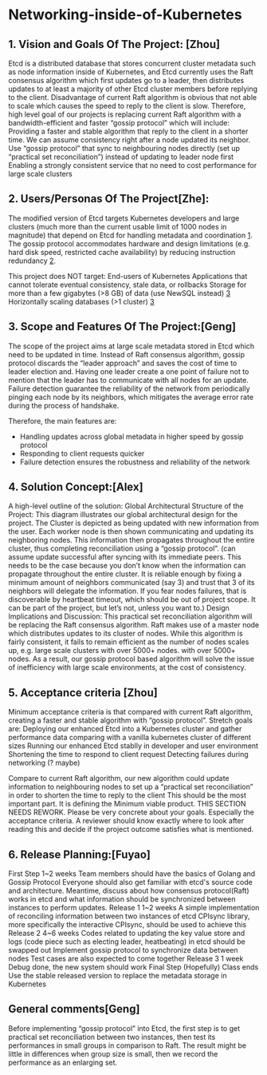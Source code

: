 # Networking-inside-of-Kubernetes
## 1. Vision and Goals Of The Project: [Zhou]
Etcd is a distributed database that stores concurrent cluster metadata such as node information inside of Kubernetes, and Etcd currently uses the Raft consensus algorithm which first updates go to a leader, then distributes updates to at least a majority of other Etcd cluster members before replying to the client. 
Disadvantage of current Raft algorithm is obvious that not able to scale which causes the speed to reply to the client is slow.
Therefore, high level  goal of our projects is  replacing current Raft algorithm with a bandwidth-efficient and faster “gossip protocol” which will include:
Providing a faster and stable algorithm that reply to the client in a shorter time. We can assume consistency right after a node updated its neighbor.
Use “gossip protocol” that sync to neighbouring nodes directly (set up “practical set reconciliation”) instead of updating to leader node first
Enabling a strongly consistent service that no need to cost performance for large scale clusters
## 2. Users/Personas Of The Project[Zhe]:
The modified version of Etcd targets Kubernetes developers and large clusters (much more than the current usable limit of 1000 nodes in magnitude) that depend on Etcd for handling metadata and coordination [1]. The gossip protocol accommodates hardware and design limitations (e.g. hard disk speed, restricted cache availability) by reducing instruction redundancy [2]. 

This project does NOT target:
End-users of Kubernetes
Applications that cannot tolerate eventual consistency, stale data, or rollbacks
Storage for more than a few gigabytes (>8 GB) of data (use NewSQL instead) [3][4]
Horizontally scaling databases (>1 cluster) [3]
 
[1]: https://github.com/kubernetes/kubernetes/issues/20540
[2]: https://openai.com/blog/scaling-kubernetes-to-2500-nodes/
[3]: https://github.com/etcd-io/etcd/blob/master/Documentation/learning/why.md
[4]: https://github.com/etcd-io/etcd/blob/master/Documentation/dev-guide/limit.md

## 3. Scope and Features Of The Project:[Geng]
The scope of the project aims at large scale metadata stored in Etcd which need to be updated in time. Instead of Raft consensus algorithm, gossip protocol discards the “leader approach” and saves the cost of time to leader election and. Having one leader create a one point of failure not to mention that the leader has to communicate with all nodes for an update. Failure detection guarantee the reliability of the network from periodically pinging each node by its neighbors, which mitigates the  average error rate during the process of handshake.

Therefore, the main features are:
- Handling updates across global metadata in higher speed by gossip protocol
- Responding to client requests quicker 
- Failure detection ensures the robustness and reliability of the network

## 4. Solution Concept:[Alex]
A high-level outline of the solution:
Global Architectural Structure of the Project:
This diagram illustrates our global architectural design for the project. The Cluster is depicted as being updated with new information from the user. Each worker node is then shown communicating and updating its neighboring nodes. This information then propagates throughout the entire cluster, thus completing reconciliation using a “gossip protocol”.  (can assume update successful after syncing with its immediate peers. This needs to be the case because you don’t know when the information can propagate throughout the entire cluster. It is reliable enough by fixing a minimum amount of neighbors communicated (say 3) and trust that 3 of its neighbors will delegate the information. If you fear nodes failures, that is discoverable by heartbeat timeout, which should be out of project scope. It can be part of the project, but let’s not, unless you want to.)
Design Implications and Discussion:
This practical set reconciliation algorithm will be replacing the Raft consensus algorithm. Raft makes use of a master node which distributes updates to its cluster of nodes. While this algorithm is fairly consistent, it fails to remain efficient as the number of nodes scales up, e.g. large scale clusters with over 5000+ nodes.  with over 5000+ nodes. As a result, our gossip protocol based algorithm will solve the issue of inefficiency with large scale environments, at the cost of consistency.
## 5. Acceptance criteria [Zhou]
Minimum acceptance criteria is that compared with current Raft algorithm, creating a faster and stable algorithm with “gossip protocol”. Stretch goals are:
Deploying our enhanced Etcd into a Kubernetes cluster and gather performance data comparing with a vanilla kubernetes cluster of different sizes
Running our enhanced Etcd stablly in developer and user environment 
Shortening the time to respond to client request
Detecting failures during networking (? maybe)
 
Compare to current Raft algorithm, our new algorithm could update information to neighbouring nodes to set up a “practical set reconciliation” in order to shorten the time to reply to the client
This should be the most important part. It is defining the Minimum viable product.
THIS SECTION NEEDS REWORK. Please be very concrete about your goals. Especially the acceptance criteria. A reviewer should know exactly where to look after reading this and decide if the project outcome satisfies what is mentioned.
## 6. Release Planning:[Fuyao]
First Step
1~2 weeks
Team members should have the basics of Golang and Gossip Protocol
Everyone should also get familiar with etcd's source code and architecture.
Meantime, discuss about how consensus protocol(Raft) works in etcd and what information should be synchronized between instances to perform updates.
Release 1
1~2 weeks
A simple implementation of reconciling information  between two instances of etcd
CPIsync library, more specifically the interactive CPIsync, should be used to achieve this
Release 2
4~6 weeks
Codes related to updating the key value store and logs (code piece such as electing leader, heatbeating) in etcd should be swapped out 
Implement gossip protocol to synchronize data between nodes 
Test cases are also expected to come together
Release 3
1 week
Debug done, the new system should work
Final Step (Hopefully)
Class ends
Use the stable released version to replace the metadata storage in Kubernetes


## General comments[Geng]
Before implementing “gossip protocol” into Etcd, the first step is to get practical set reconciliation between two instances, then test its performances in small groups in comparison to Raft. The result might be little in differences when group size is small, then we record the performance as an enlarging set.
